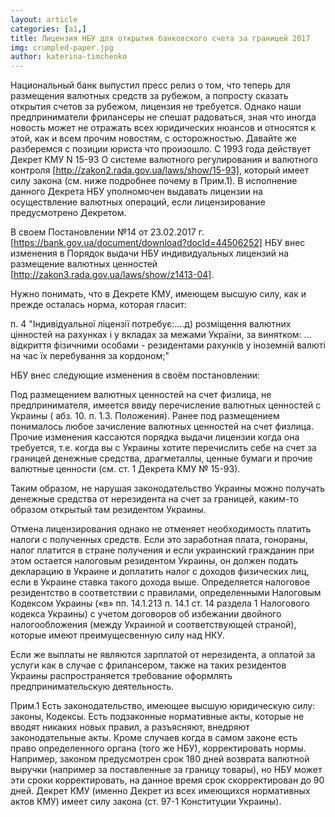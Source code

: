 ```yaml
---
layout: article
categories: [a1,]
title: Лицензия НБУ для открытия банковского счета за границей 2017
img: crumpled-paper.jpg
author: katerina-timchenko
---
```


Национальный банк выпустил пресс релиз о том, что теперь для размещения валютных средств за рубежом, а попросту сказать открытия 
счетов за рубежом, лицензия не требуется.
Однако наши предприниматели фрилансеры не спешат радоваться, зная что иногда новость может не отражать всех юридических нюансов и 
относятся к этой, как и всем прочим новостям, с осторожностью.
Давайте же разберемся с позиции юриста что произошло. 
С 1993 года действует Декрет КМУ N 15-93 О системе валютного регулирования и валютного контроля [http://zakon2.rada.gov.ua/laws/show/15-93], 
который имеет силу закона (см. ниже подробнее почему в Прим.1).
В исполнение данного Декрета НБУ уполномочен выдавать лицензии на осуществление валютных операций, если лицензирование предусмотрено 
Декретом. 

В своем Постановлении №14 от 23.02.2017 г. [https://bank.gov.ua/document/download?docId=44506252] НБУ внес изменения в Порядок выдачи НБУ 
индивидуальных лицензий на размещение валютных ценностей [http://zakon3.rada.gov.ua/laws/show/z1413-04]. 

Нужно понимать, что в Декрете КМУ, имеющем высшую силу, как и прежде осталась норма, которая гласит: 

п. 4 "Індивідуальної ліцензії потребує:....д) розміщення валютних цінностей на  рахунках  і у вкладах за межами України, за винятком: 
... відкриття  фізичними  особами  -  резидентами   рахунків  у іноземній валюті на час їх перебування за кордоном;"

НБУ внес следующие изменения в своём постановлении:

Под размещением валютных ценностей на счет физлица, не предпринимателя, имеется ввиду перечисление валютных ценностей с Украины 
( абз. 10. п. 1.3. Положения). Ранее под размещением понималось любое зачисление валютных ценностей на счет физлица. Прочие изменения 
кассаются порядка выдачи лицензии когда она требуется, т.е. когда вы с Украины хотите перечислить себе на счет за границей денежные 
средства, драгметаллы, ценные бумаги и прочие валютные ценности (см. ст. 1 Декрета КМУ № 15-93). 

Таким образом, не нарушая законодательство Украины можно получать денежные средства от нерезидента на счет за границей, каким-то образом
открытый там резидентом Украины. 

Отмена лицензирования однако не отменяет необходимость платить налоги с полученных средств. Если это заработная плата, гонораны, 
налог платится в стране получения и если украинский гражданин при этом остается налоговым резидентом Украины, он должен подать 
декларацию в Украине и доплатить налог с доходов физических лиц, если в Украине ставка такого дохода выше. Определяется налоговое 
резидентство в соответствии с правилами, определенными Налоговым Кодексом Украины («в» пп. 14.1.213 п. 14.1 ст. 14 раздела 1 
Налогового кодекса Украины) с учетом договоров об избежании двойного налогообложения (между Украиной и соответствующей страной), 
которые имеют преимущесвенную силу над НКУ.

Если же выплаты не являются зарплатой от нерезидента, а оплатой за услуги как в случае с фрилансером, также на таких резидентов 
Украины распространяется требование оформлять предпринимательскую деятельность.

Прим.1
Есть законодательство, имеющее высшую юридическую силу: законы, Кодексы. Есть подзаконные нормативные акты, которые не вводят никаких 
новых правил, а разъясняют, внедряют законодательные акты. Кроме случаев когда в самом законе есть право определенного органа (того же НБУ), 
корректировать нормы. Например, законом предусмотрен срок 180 дней возврата валютной выручки (например за поставленные за границу товары), 
но НБУ может эти сроки корректировать, на данное время срок скорректирован до 90 дней. 
Декрет КМУ (именно Декрет из всех имеющихся нормативных актов КМУ) имеет силу закона (ст. 97-1 Конституции Украины).
